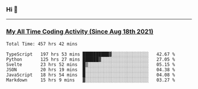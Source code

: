 ### Hi 🙂

---

### <a href="https://wakatime.com/@Eroxl">My All Time Coding Activity (Since Aug 18th 2021)</a>
<!--START_SECTION:waka-->

```text
Total Time: 457 hrs 42 mins

TypeScript   197 hrs 53 mins ██████████▓░░░░░░░░░░░░░░   42.67 %
Python       125 hrs 27 mins ██████▓░░░░░░░░░░░░░░░░░░   27.05 %
Svelte       23 hrs 52 mins  █▒░░░░░░░░░░░░░░░░░░░░░░░   05.15 %
JSON         20 hrs 19 mins  █░░░░░░░░░░░░░░░░░░░░░░░░   04.38 %
JavaScript   18 hrs 54 mins  █░░░░░░░░░░░░░░░░░░░░░░░░   04.08 %
Markdown     15 hrs 9 mins   ▓░░░░░░░░░░░░░░░░░░░░░░░░   03.27 %
```

<!--END_SECTION:waka-->
